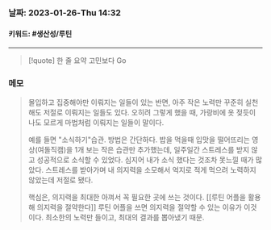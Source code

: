 ### 날짜:   2023-01-26-Thu 14:32
#### 키워드: #생산성/루틴 
-----
>[!quote] 한 줄 요약
>고민보다 Go

### 메모

>몰입하고 집중해야만 이뤄지는 일들이 있는 반면, 아주 작은 노력만 꾸준히 실천해도 저절로 이뤄지는 일들도 있다. 오히려 그렇게 했을 때, 가랑비에 옷 젖듯이 나도 모르게 마법처럼 이뤄지는 일들이 말이다.
>
>예를 들면 "소식하기"습관. 방법은 간단하다. 밥을 먹을때 입맛을 떨어뜨리는 영상(여돌직캠)을 1개 보는 작은 습관만 추가했는데, 일주일간 스트레스를 받지 않고 성공적으로 소식할 수 있었다. 심지어 내가 소식 했다는 것조차 못느낄 때가 많았다. 스트레스를 받아가며 내 의지력을 소모해서 억지로 적게 먹으려 노력하지 않았는데 저절로 됐다.
>
>핵심은, 의지력을 최대한 아껴서 꼭 필요한 곳에 쓰는 것이다. [[루틴 어플을 활용해 의지력을 절약한다]] 루틴 어플을 쓰면 의지력을 절약할 수 있는 이유가 이것이다. 최소한의 노력만 들이고, 최대의 결과를 뽑아냈기 때문.